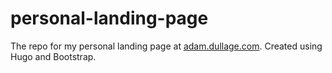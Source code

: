 # personal-landing-page

The repo for my personal landing page at [adam.dullage.com](https://adam.dullage.com). Created using Hugo and Bootstrap.
